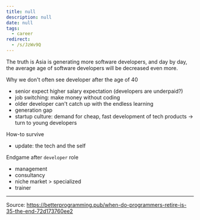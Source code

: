 ```yaml
---
title: null
description: null
date: null
tags:
  - career
redirect:
  - /s/JzWv9Q
---
```


The truth is Asia is generating more software developers, and day by day, the average age of software developers will be decreased even more.

Why we don't often see developer after the age of 40

- senior expect higher salary expectation (developers are underpaid?)
- job switching: make money without coding
- older developer can't catch up with the endless learning
- generation gap
- startup culture: demand for cheap, fast development of tech products -> turn to young developers

How-to survive

- update: the tech and the self

Endgame after `developer` role

- management
- consultancy
- niche market > specialized
- trainer

---

Source: https://betterprogramming.pub/when-do-programmers-retire-is-35-the-end-72d173760ee2

